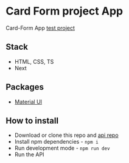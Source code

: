 # Card Form project App

Card-Form App [test project](https://card-form-kappa.vercel.app/)

## Stack
- HTML, CSS, TS
- Next

## Packages
- [Material UI](https://mui.com/)

## How to install
- Download or clone this repo and [api repo](https://github.com/artvezhl/card-form-api)
- Install npm dependencies - `npm i`
- Run development mode - `npm run dev`
- Run the API


